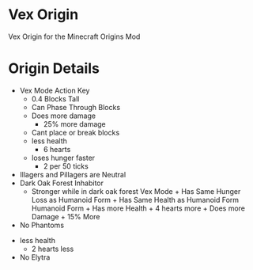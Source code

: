 # Vex Origin
Vex Origin for the Minecraft Origins Mod


# Origin Details
+ Vex Mode
	Action Key
	+ 0.4 Blocks Tall
	+ Can Phase Through Blocks
	+ Does more damage
		+ 25% more damage
	- Cant place or break blocks 
	- less health
		- 6 hearts
	- loses hunger faster 
		- 2 per 50 ticks
+ Illagers and Pillagers are Neutral
+ Dark Oak Forest Inhabitor
	+ Stronger while in dark oak forest
		Vex Mode
			+ Has Same Hunger Loss as Humanoid Form 
			+ Has Same Health as Humanoid Form
		Humanoid Form
			+ Has more Health
				+ 4 hearts more
			+ Does more Damage
				+ 15% More
+ No Phantoms
- less health
	- 2 hearts less
- No Elytra
